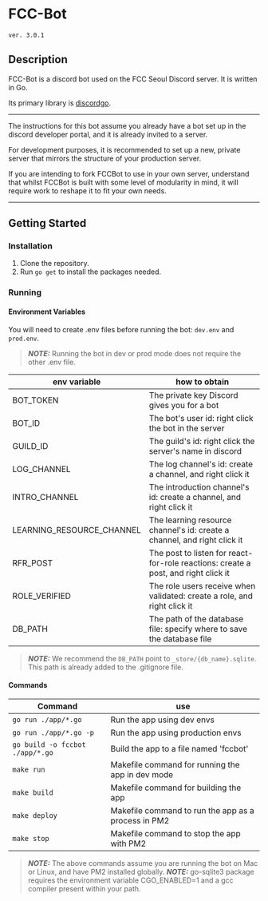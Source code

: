 # **FCC-Bot**

`ver. 3.0.1`

## **Description**

FCC-Bot is a discord bot used on the FCC Seoul Discord server.
It is written in Go.

Its primary library is [discordgo](https://github.com/bwmarrin/discordgo).

---

The instructions for this bot assume you already have a bot set up in the discord developer portal, and it is already invited to a server.

For development purposes, it is recommended to set up a new, private server that mirrors the structure of your production server.

If you are intending to fork FCCBot to use in your own server, understand that whilst FCCBot is built with some level of modularity in mind, it will require work to reshape it to fit your own needs.

---

## **Getting Started**

### **Installation**

1. Clone the repository.
2. Run `go get` to install the packages needed.

### **Running**

#### **Environment Variables**

You will need to create .env files before running the bot: `dev.env` and `prod.env`.
>**_NOTE:_** Running the bot in dev or prod mode does not require the other .env file.

| **env variable**            | **how to obtain**                                                                |
|---------------------------|------------------------------------------------------------------------------------|
| BOT_TOKEN                 | The private key Discord gives you for a bot                                        |
| BOT_ID                    | The bot's user id: right click the bot in the server                               |
| GUILD_ID                  | The guild's id: right click the server's name in discord                           |
| LOG_CHANNEL               | The log channel's id: create a channel, and right click it                         |
| INTRO_CHANNEL             | The introduction channel's id: create a channel, and right click it                |
| LEARNING_RESOURCE_CHANNEL | The learning resource channel's id: create a channel, and right click it           |
| RFR_POST                  | The post to listen for react-for-role reactions: create a post, and right click it |
| ROLE_VERIFIED             | The role users receive when validated: create a role, and right click it           |
| DB_PATH                   | The path of the database file: specify where to save the database file             |

>**_NOTE:_** We recommend the `DB_PATH` point to `_store/{db_name}.sqlite`. This path is already added to the .gitignore file.

#### **Commands**

| **Command**                   | use                                                 |
|-------------------------------|-----------------------------------------------------|
|`go run ./app/*.go`             | Run the app using dev envs                          |
| `go run ./app/*.go -p`          | Run the app using production envs                   |
| `go build -o fccbot ./app/*.go` | Build the app to a file named 'fccbot'              |
| `make run`                      | Makefile command for running the app in dev mode    |
| `make build`                    | Makefile command for building the app               |
| `make deploy`                 | Makefile command to run the app as a process in PM2 |
| `make stop`                    | Makefile command to stop the app with PM2           |

>**_NOTE:_** The above commands assume you are running the bot on Mac or Linux, and have PM2 installed globally.
>**_NOTE:_** go-sqlite3 package requires the environment variable CGO_ENABLED=1 and a gcc compiler present within your path.
